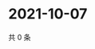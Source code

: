 # 2021-10-07

共 0 条

<!-- BEGIN WEIBO -->
<!-- 最后更新时间 Thu Oct 07 2021 17:07:20 GMT+0800 (China Standard Time) -->

<!-- END WEIBO -->
